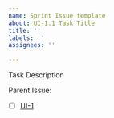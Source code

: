 ```yaml
---
name: Sprint Issue template
about: UI-1.1 Task Title
title: ''
labels: ''
assignees: ''

---
```


Task Description

Parent Issue:
- [ ] [UI-1](https://github.com/kj666/iGro/issues/3)
